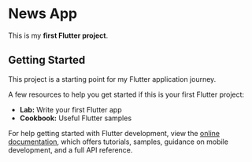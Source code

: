 # News App

This is my **first Flutter project**.

## Getting Started
This project is a starting point for my Flutter application journey.

A few resources to help you get started if this is your first Flutter project:

- **Lab:** Write your first Flutter app  
- **Cookbook:** Useful Flutter samples  

For help getting started with Flutter development, view the [online documentation](https://flutter.dev/docs), which offers tutorials, samples, guidance on mobile development, and a full API reference.

